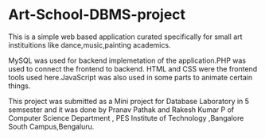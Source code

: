 # Art-School-DBMS-project

This is a simple web based application curated specifically for small art instituitions like dance,music,painting academics.

MySQL was used for backend implemetation of the application.PHP was used to connect the frontend to backend.
HTML and CSS were the frontend tools used here.JavaScript was also used in some parts to animate certain things.

This project was submitted as a Mini project for Database Laboratory in 5 semsester and it was done by Pranav Pathak
and Rakesh Kumar P of Computer Science Department , PES Institute of Technology ,Bangalore South Campus,Bengaluru.
